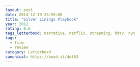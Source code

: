 ```yaml
---
layout: post 
date: 2014-12-19 23:59:00
title: "Silver Linings Playbook"
year: 2012
rating: 0.6
tags_letterboxd: narrative, netflix, streaming, hdtv, nyc
tags:
  - film
  - review
category: Letterboxd
canonical: https://boxd.it/4wt63
---
```

